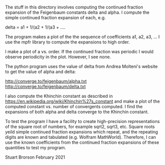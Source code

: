 The stuff in this directory involves computing the continued
fraction expansion of the Feigenbaum constants delta
and alpha.  I compute the simple continued fraction expansion
of each, e.g. 

delta = a1 + 1/(a2 + 1/(a3 + ....

The program makes a plot of the the sequence of coefficients
a1, a2, a3, ...  I use the mpfr library to compute the
expansions to high order.

I make a plot of a vs. order.  If the continued fraction was
periodic I would observe periodicity in the plot.  However,
I see none.

The python program uses the value of delta from Andrea Molteni's
website to get the value of alpha and delta:

http://converge.to/feigenbaum/alpha.txt
http://converge.to/feigenbaum/delta.txt

I also compute the Khinchin constant as described in
https://en.wikipedia.org/wiki/Khinchin%27s_constant
and make a plot of the computed constant vs. number of
convergents computed.  I find the expansions of both 
alpha and delta converge to the Khinchin constant.

To test the program I have a facility to create high-precision
representations of the square root of numbers, for example
sqrt2, sqrt3, etc.  Square roots yeild simple continued fraction
expansions which repeat, and the repeating digits are known and
tabulated (e.g. Wolfram MathWorld).  Therefore, I can use
the known coefficients from the continued fraction expansions
of these quantities to test my program.

Stuart Brorson
February 2021
